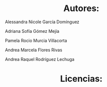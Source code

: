 <h1 align="center"> Autores: </h1>

<p>Alessandra Nicole García Domínguez

Adriana Sofía Gómez Mejía 

Pamela Rocio Murcia Villacorta 

Andrea Marcela Flores Rivas 

Andrea Raquel Rodríguez Lechuga 

<h1 align="center"> Licencias:</h1>
